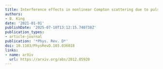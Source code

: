 ```yaml
---
title: Interference effects in nonlinear Compton scattering due to pulse envelope
authors:
- B. King
date: '2021-01-01'
publishDate: '2025-07-10T13:12:15.740738Z'
publication_types:
- article-journal
publication: '*Phys. Rev. D*'
doi: 10.1103/PhysRevD.103.036018
links:
- name: arXiv
  url: https://arxiv.org/abs/2012.05920
---
```


